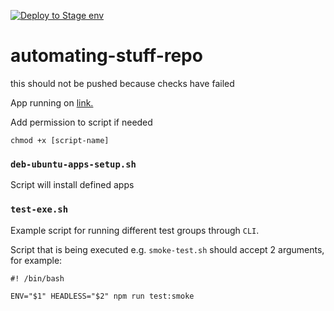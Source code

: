 [![Deploy to Stage env](https://github.com/nikolajovancevic/automating-stuff/actions/workflows/deploy-to-stage.yml/badge.svg?branch=stage&event=push)](https://github.com/nikolajovancevic/automating-stuff/actions/workflows/deploy-to-stage.yml)

# automating-stuff-repo

this should not be pushed because checks have failed

App running on [link.](https://nikolajovancevic.github.io/automating-stuff/)


Add permission to script if needed

```
chmod +x [script-name]
```

### `deb-ubuntu-apps-setup.sh`

Script will install defined apps

### `test-exe.sh`

Example script for running different test groups through `CLI`.

Script that is being executed e.g. `smoke-test.sh` should accept 2 arguments, for example:

```
#! /bin/bash

ENV="$1" HEADLESS="$2" npm run test:smoke
```